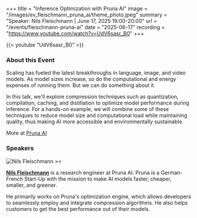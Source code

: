 +++
title = "Inference Optimization with Pruna AI"
image = "/images/ev_fleischmann_pruna_ai/theme_photo.jpeg"
summary = "Speaker: Nils Fleischmann | June 17, 2025 19:00-20:00"
url = "/events/fleischmann-pruna-ai"
date = "2025-06-17"
recording = "https://www.youtube.com/watch?v=UdV6sasr_B0"
+++
<!-- https://media.licdn.com/dms/image/v2/D4E0BAQHH7NSggYcbdA/company-logo_200_200/company-logo_200_200/0/1722618537713/pruna_ai_logo?e=1754524800&v=beta&t=aNUE1LqSJQ5aIM0gq5YUYmDea6W_7z_J2UKVniZBauQ -->



{{< youtube "UdV6sasr_B0" >}}


### About this Event

Scaling has fueled the latest breakthroughs in language, image, and video models. As model sizes increase, so do the computational and energy expenses of running them. But we can do something about it.

In this talk, we'll explore compression techniques such as quantization, compilation, caching, and distillation to optimize model performance during inference. For a hands-on example, we will combine some of these techniques to reduce model size and computational load while maintaining quality, thus making AI more accessible and environmentally sustainable.

More at [Pruna AI](https://www.pruna.ai/)


### Speakers

![Nils Fleischmann ><](https://media.licdn.com/dms/image/v2/D4E03AQG7nYxbrBejeQ/profile-displayphoto-shrink_200_200/B4EZRHrmdbGgAY-/0/1736369400193?e=1753315200&v=beta&t=FEIoBn94SU9ANCL4iVwoPUorGQZCFFps4lmX-EXf6E0)

[**Nils Fleischmann**](https://www.linkedin.com/in/nilsfleischmann/) is a research engineer at Pruna AI. Pruna is a German-French Start-Up with the mission to make AI models faster, cheaper, smaller, and greener.

He primarily works on Pruna's optimization engine, which allows developers to seamlessly employ and integrate compression algorithms. He also helps customers to get the best performance out of their models.